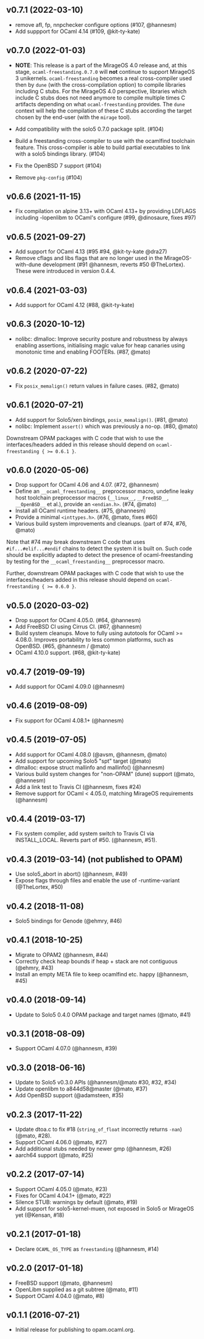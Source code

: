## v0.7.1 (2022-03-10)

* remove afl, fp, nnpchecker configure options (#107, @hannesm)
* Add suppport for OCaml 4.14 (#109, @kit-ty-kate)

## v0.7.0 (2022-01-03)

* **NOTE**: This release is a part of the MirageOS 4.0 release and, at this stage, `ocaml-freestanding.0.7.0` will **not** continue to support MirageOS 3 unikernels. `ocaml-freestanding` becomes a real cross-compiler used then by `dune` (with the cross-compilation option) to compile libraries including C stubs. For the MirageOS 4.0 perspective, libraries which include C stubs does not need anymore to compile multiple times C artifacts depending on what `ocaml-freestanding` provides. The `dune` context will help the compilation of these C stubs according the target chosen by the end-user (with the `mirage` tool).

* Add compatibility with the solo5 0.7.0 package split. (#104)
* Build a freestanding cross-compiler to use with the ocamlfind toolchain feature. This cross-compiler is able to build partial executables to link with a solo5 bindings library. (#104)
* Fix the OpenBSD 7 support (#104)
* Remove `pkg-config` (#104)

## v0.6.6 (2021-11-15)

* Fix compilation on alpine 3.13+ with OCaml 4.13+ by providing LDFLAGS
  including -lopenlibm to OCaml's configure (#99, @dinosaure, fixes #97)

## v0.6.5 (2021-09-27)

* Add support for OCaml 4.13 (#95 #94, @kit-ty-kate @dra27)
* Remove cflags and libs flags that are no longer used in the MirageOS-with-dune
  development (#91 @hannesm, reverts #50 @TheLortex). These were introduced in
  version 0.4.4.

## v0.6.4 (2021-03-03)

* Add support for OCaml 4.12 (#88, @kit-ty-kate)

## v0.6.3 (2020-10-12)

* nolibc: dlmalloc: Improve security posture and robustness by always enabling assertions, initialising magic value for heap canaries using monotonic time and enabling FOOTERs. (#87, @mato)

## v0.6.2 (2020-07-22)

* Fix `posix_memalign()` return values in failure cases. (#82, @mato)

## v0.6.1 (2020-07-21)

* Add support for Solo5/xen bindings, `posix_memalign()`. (#81, @mato)
* nolibc: Implement `assert()` which was previously a no-op. (#80, @mato)

Downstream OPAM packages with C code that wish to use the interfaces/headers added in this release should depend on `ocaml-freestanding { >= 0.6.1 }`.

## v0.6.0 (2020-05-06)

* Drop support for OCaml 4.06 and 4.07. (#72, @hannesm)
* Define an `__ocaml_freestanding__` preprocessor macro, undefine leaky host toolchain preprocessor macros (`__linux__`, `__FreeBSD__`, `__OpenBSD__` et al.), provide an `<endian.h>`. (#74, @mato)
* Install all OCaml runtime headers. (#75, @hannesm)
* Provide a minimal `<inttypes.h>`. (#76, @mato, fixes #60)
* Various build system improvements and cleanups. (part of #74, #76, @mato)

Note that #74 may break downstream C code that uses `#if...#elif...#endif` chains to detect the system it is built on. Such code should be explicitly adapted to detect the presence of ocaml-freestanding by testing for the `__ocaml_freestanding__` preprocessor macro.

Further, downstream OPAM packages with C code that wish to use the interfaces/headers added in this release should depend on `ocaml-freestanding { >= 0.6.0 }`.

## v0.5.0 (2020-03-02)

* Drop support for OCaml 4.05.0. (#64, @hannesm)
* Add FreeBSD CI using Cirrus CI. (#67, @hannesm)
* Build system cleanups. Move to fully using autotools for OCaml >= 4.08.0. Improves portability to less common platforms, such as OpenBSD. (#65, @hannesm / @mato)
* OCaml 4.10.0 support. (#68, @kit-ty-kate)

## v0.4.7 (2019-09-19)

* Add support for OCaml 4.09.0 (@hannesm)

## v0.4.6 (2019-08-09)

* Fix support for OCaml 4.08.1+ (@hannesm)

## v0.4.5 (2019-07-05)

* Add support for OCaml 4.08.0 (@avsm, @hannesm, @mato)
* Add support for upcoming Solo5 "spt" target (@mato)
* dlmalloc: expose struct mallinfo and mallinfo() (@hannesm)
* Various build system changes for "non-OPAM" (dune) support (@mato, @hannesm)
* Add a link test to Travis CI (@hannesm, fixes #24)
* Remove support for OCaml < 4.05.0, matching MirageOS requirements (@hannesm)

## v0.4.4 (2019-03-17)

* Fix system compiler, add system switch to Travis CI via INSTALL\_LOCAL.
  Reverts part of #50. (@hannesm, #51).

## v0.4.3 (2019-03-14) (not published to OPAM)

* Use solo5\_abort in abort() (@hannesm, #49)
* Expose flags through files and enable the use of -runtime-variant
  (@TheLortex, #50)

## v0.4.2 (2018-11-08)

* Solo5 bindings for Genode (@ehmry, #46)

## v0.4.1 (2018-10-25)

* Migrate to OPAM2 (@hannesm, #44)
* Correctly check heap bounds if heap + stack are not contiguous (@ehmry, #43)
* Install an empty META file to keep ocamlfind etc. happy (@hannesm, #45)

## v0.4.0 (2018-09-14)

* Update to Solo5 0.4.0 OPAM package and target names (@mato, #41)

## v0.3.1 (2018-08-09)

* Support OCaml 4.07.0 (@hannesm, #39)

## v0.3.0 (2018-06-16)

* Update to Solo5 v0.3.0 APIs (@hannesm/@mato #30, #32, #34)
* Update openlibm to a844d58@master (@mato, #37)
* Add OpenBSD support (@adamsteen, #35)

## v0.2.3 (2017-11-22)

* Update dtoa.c to fix #18 (`string_of_float` incorrectly returns `-nan`)
  (@mato, #28).
* Support OCaml 4.06.0 (@mato, #27)
* Add additional stubs needed by newer gmp (@hannesm, #26)
* aarch64 support (@mato, #25)

## v0.2.2 (2017-07-14)

* Support OCaml 4.05.0 (@mato, #23)
* Fixes for OCaml 4.04.1+ (@mato, #22)
* Silence STUB: warnings by default (@mato, #19)
* Add support for solo5-kernel-muen, not exposed in Solo5 or MirageOS yet
  (@Kensan, #18)

## v0.2.1 (2017-01-18)

* Declare `OCAML_OS_TYPE` as `freestanding` (@hannesm, #14)

## v0.2.0 (2017-01-18)

* FreeBSD support (@mato, @hannesm)
* OpenLibm supplied as a git subtree (@mato, #11)
* Support OCaml 4.04.0 (@mato, #8)

## v0.1.1 (2016-07-21)

* Initial release for publishing to opam.ocaml.org.
